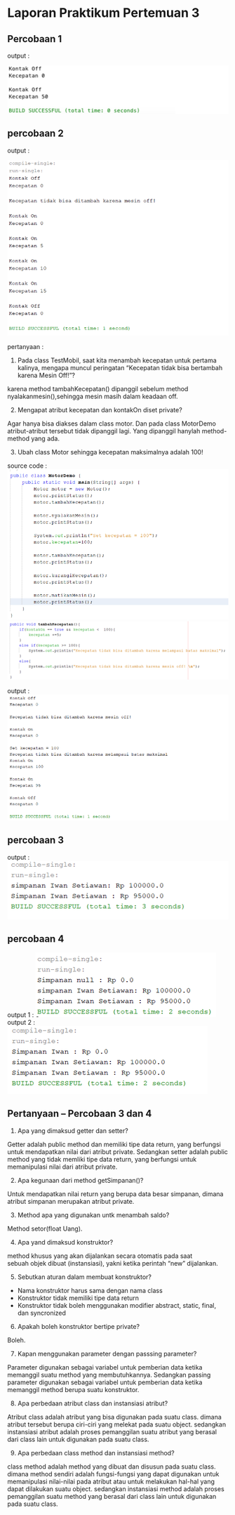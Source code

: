 # Laporan Praktikum Pertemuan 3

## Percobaan 1
output :

<img src="percobaan1.png">

## percobaan 2
output :

<img src="percobaan2.png">


pertanyaan :
1. Pada class TestMobil, saat kita menambah kecepatan untuk pertama kalinya, mengapa 
muncul peringatan “Kecepatan tidak bisa bertambah karena Mesin Off!”? 


karena method tambahKecepatan() dipanggil sebelum method nyalakanmesin(),sehingga mesin masih dalam keadaan off.

2. Mengapat atribut kecepatan dan kontakOn diset private? 


Agar hanya bisa diakses dalam class motor. Dan pada class MotorDemo atribut-atribut tersebut tidak dipanggil lagi. Yang dipanggil hanylah method-method yang ada.

3. Ubah class Motor sehingga kecepatan maksimalnya adalah 100!

source code :
<img src="pertanyaan2_main.png">
<img src="pertanyaan2_code.png">

output :
<img src="pertanyaan2_output.png">

## percobaan 3
output :
<img src="percobaan3.png">


## percobaan 4
output 1 :
<img src="percobaan4_1.png">
output 2 :
<img src="percobaan4_2.png">


## Pertanyaan – Percobaan 3 dan 4 

1. Apa yang dimaksud getter dan setter? 


Getter	adalah	public method	dan memiliki tipe data return, yang berfungsi untuk mendapatkan nilai dari atribut private. Sedangkan setter adalah public method yang tidak memliki tipe data return, yang berfungsi untuk memanipulasi nilai dari atribut private.

2. Apa kegunaan dari method getSimpanan()? 


Untuk mendapatkan nilai return yang berupa data besar simpanan, dimana atribut simpanan merupakan atribut private.

3. Method apa yang digunakan untk menambah saldo? 


Method setor(float Uang).

4. Apa yand dimaksud konstruktor? 


method khusus yang akan dijalankan secara otomatis pada saat sebuah objek dibuat (instansiasi), yakni ketika perintah “new” dijalankan.

5. Sebutkan aturan dalam membuat konstruktor? 


- Nama konstruktor harus sama dengan nama class 
- Konstruktor tidak memiliki tipe data return 
- Konstruktor tidak boleh menggunakan modifier abstract, static, final, dan syncronized

6. Apakah boleh konstruktor bertipe private? 


Boleh.

7. Kapan menggunakan parameter dengan passsing parameter? 


Parameter digunakan sebagai variabel untuk pemberian data ketika memanggil suatu method yang membutuhkannya.
Sedangkan passing parameter digunakan sebagai variabel untuk pemberian data ketika memanggil method berupa suatu konstruktor.

8. Apa perbedaan atribut class dan instansiasi atribut? 


Atribut class adalah atribut yang bisa digunakan pada suatu class. dimana atribut tersebut berupa ciri-ciri yang melekat pada suatu object.
sedangkan instansiasi atribut adalah proses pemanggilan suatu atribut yang berasal dari class lain untuk digunakan pada suatu class.

9. Apa perbedaan class method dan instansiasi method?


class method adalah method yang dibuat dan disusun pada suatu class. dimana method sendiri adalah fungsi-fungsi yang dapat digunakan untuk memanipulasi nilai-nilai pada atribut atau untuk melakukan hal-hal yang dapat dilakukan suatu object.
sedangkan instansiasi method adalah proses pemanggilan suatu method yang berasal dari class lain untuk digunakan pada suatu class.


